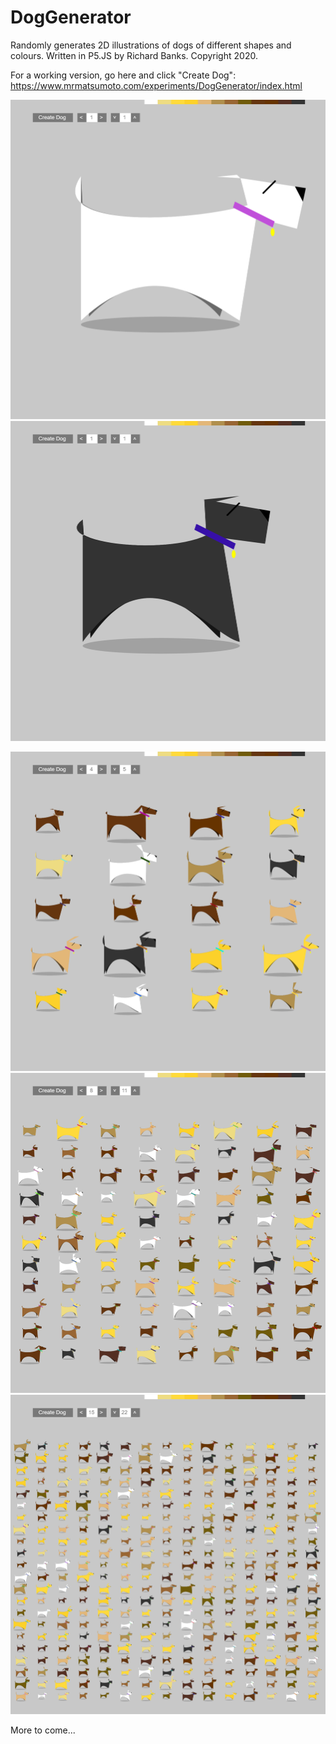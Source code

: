 # DogGenerator

Randomly generates 2D illustrations of dogs of different shapes and colours.
Written in P5.JS by Richard Banks. Copyright 2020.

For a working version, go here and click "Create Dog":
https://www.mrmatsumoto.com/experiments/DogGenerator/index.html

![Just one dog](https://github.com/rbanks1/DogGenerator/blob/master/images/Dog001.png?raw=true)
![Just one dog](https://github.com/rbanks1/DogGenerator/blob/master/images/Dog005.png?raw=true)

![Many dogs](https://github.com/rbanks1/DogGenerator/blob/master/images/Dogs001.png?raw=true)
![Many dogs](https://github.com/rbanks1/DogGenerator/blob/master/images/Dogs002.png?raw=true)
![Many dogs](https://github.com/rbanks1/DogGenerator/blob/master/images/Dogs003.png?raw=true)

More to come...
